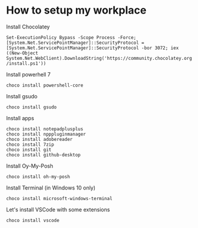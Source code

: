 # How to setup my workplace

Install Chocolatey

`Set-ExecutionPolicy Bypass -Scope Process -Force; [System.Net.ServicePointManager]::SecurityProtocol = [System.Net.ServicePointManager]::SecurityProtocol -bor 3072; iex ((New-Object System.Net.WebClient).DownloadString('https://community.chocolatey.org/install.ps1'))`

Install powerhell 7

`choco install powershell-core`

Install gsudo

`choco install gsudo`

Install apps

    choco install notepadplusplus
    choco install npppluginmanager
    choco install adobereader
    choco install 7zip
    choco install git
    choco install github-desktop
    

Install Oy-My-Posh

    choco install oh-my-posh

Install Terminal (in Windows 10 only)

    choco install microsoft-windows-terminal

Let's install VSCode with some extensions

    choco install vscode








